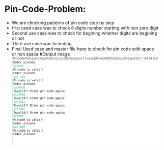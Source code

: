 # Pin-Code-Problem:
* We are checking patterns of pin code step by step
* first used case was to check 6 digits number starting with non zero digit
* Second use case was to check for begining whether digits are begining or not
* Third use case was to ending
* Final Used case and master file have to check for pin code with space or non space
#Output image
![Output](https://github.com/shubhamkumar10516/Pin-Code-Problem/blob/master/pinCode.png)
